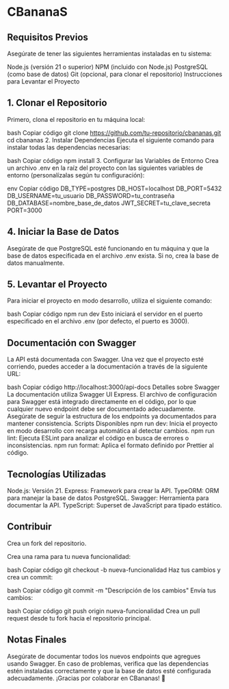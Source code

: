 # CBananaS

## Requisitos Previos

Asegúrate de tener las siguientes herramientas instaladas en tu sistema:

Node.js (versión 21 o superior)
NPM (incluido con Node.js)
PostgreSQL (como base de datos)
Git (opcional, para clonar el repositorio)
Instrucciones para Levantar el Proyecto

## 1. Clonar el Repositorio

Primero, clona el repositorio en tu máquina local:

bash
Copiar código
git clone https://github.com/tu-repositorio/cbananas.git
cd cbananas 2. Instalar Dependencias
Ejecuta el siguiente comando para instalar todas las dependencias necesarias:

bash
Copiar código
npm install 3. Configurar las Variables de Entorno
Crea un archivo .env en la raíz del proyecto con las siguientes variables de entorno (personalízalas según tu configuración):

env
Copiar código
DB_TYPE=postgres
DB_HOST=localhost
DB_PORT=5432
DB_USERNAME=tu_usuario
DB_PASSWORD=tu_contraseña
DB_DATABASE=nombre_base_de_datos
JWT_SECRET=tu_clave_secreta
PORT=3000

## 4. Iniciar la Base de Datos

Asegúrate de que PostgreSQL esté funcionando en tu máquina y que la base de datos especificada en el archivo .env exista. Si no, crea la base de datos manualmente.

## 5. Levantar el Proyecto

Para iniciar el proyecto en modo desarrollo, utiliza el siguiente comando:

bash
Copiar código
npm run dev
Esto iniciará el servidor en el puerto especificado en el archivo .env (por defecto, el puerto es 3000).

## Documentación con Swagger

La API está documentada con Swagger. Una vez que el proyecto esté corriendo, puedes acceder a la documentación a través de la siguiente URL:

bash
Copiar código
http://localhost:3000/api-docs
Detalles sobre Swagger
La documentación utiliza Swagger UI Express.
El archivo de configuración para Swagger está integrado directamente en el código, por lo que cualquier nuevo endpoint debe ser documentado adecuadamente.
Asegúrate de seguir la estructura de los endpoints ya documentados para mantener consistencia.
Scripts Disponibles
npm run dev: Inicia el proyecto en modo desarrollo con recarga automática al detectar cambios.
npm run lint: Ejecuta ESLint para analizar el código en busca de errores o inconsistencias.
npm run format: Aplica el formato definido por Prettier al código.

## Tecnologías Utilizadas

Node.js: Versión 21.
Express: Framework para crear la API.
TypeORM: ORM para manejar la base de datos PostgreSQL.
Swagger: Herramienta para documentar la API.
TypeScript: Superset de JavaScript para tipado estático.

## Contribuir

Crea un fork del repositorio.

Crea una rama para tu nueva funcionalidad:

bash
Copiar código
git checkout -b nueva-funcionalidad
Haz tus cambios y crea un commit:

bash
Copiar código
git commit -m "Descripción de los cambios"
Envía tus cambios:

bash
Copiar código
git push origin nueva-funcionalidad
Crea un pull request desde tu fork hacia el repositorio principal.

## Notas Finales

Asegúrate de documentar todos los nuevos endpoints que agregues usando Swagger.
En caso de problemas, verifica que las dependencias estén instaladas correctamente y que la base de datos esté configurada adecuadamente.
¡Gracias por colaborar en CBananas! 🚀
